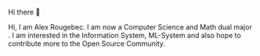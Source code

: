 Hi there 👋

Hi, I am Alex Rougebec. I am now a Computer Science and Math dual major . I am interested in the Information System, ML-System and also hope to contribute more to the Open Source Community.
